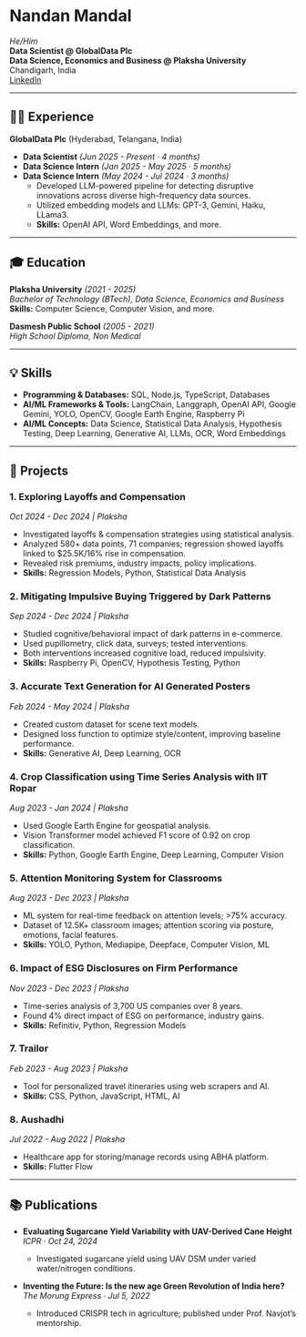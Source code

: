 # Nandan Mandal

*He/Him*  
**Data Scientist @ GlobalData Plc**  
**Data Science, Economics and Business @ Plaksha University**  
Chandigarh, India  
[LinkedIn](https://www.linkedin.com/in/nandan29)

---

## 👨‍💻 Experience

**GlobalData Plc** (Hyderabad, Telangana, India)
- **Data Scientist** *(Jun 2025 - Present · 4 months)*
- **Data Science Intern** *(Jan 2025 - May 2025 · 5 months)*
- **Data Science Intern** *(May 2024 - Jul 2024 · 3 months)*  
  - Developed LLM-powered pipeline for detecting disruptive innovations across diverse high-frequency data sources.
  - Utilized embedding models and LLMs: GPT-3, Gemini, Haiku, LLama3.
  - **Skills:** OpenAI API, Word Embeddings, and more.

---

## 🎓 Education

**Plaksha University** *(2021 - 2025)*  
_Bachelor of Technology (BTech), Data Science, Economics and Business_  
**Skills:** Computer Science, Computer Vision, and more.

**Dasmesh Public School** *(2005 - 2021)*  
_High School Diploma, Non Medical_

---

## 💡 Skills

- **Programming & Databases:** SQL, Node.js, TypeScript, Databases
- **AI/ML Frameworks & Tools:** LangChain, Langgraph, OpenAI API, Google Gemini, YOLO, OpenCV, Google Earth Engine, Raspberry Pi
- **AI/ML Concepts:** Data Science, Statistical Data Analysis, Hypothesis Testing, Deep Learning, Generative AI, LLMs, OCR, Word Embeddings

---

## 🚀 Projects

### 1. Exploring Layoffs and Compensation
*Oct 2024 - Dec 2024 | Plaksha*  
- Investigated layoffs & compensation strategies using statistical analysis.
- Analyzed 580+ data points, 71 companies; regression showed layoffs linked to $25.5K/16% rise in compensation.
- Revealed risk premiums, industry impacts, policy implications.
- **Skills:** Regression Models, Python, Statistical Data Analysis

### 2. Mitigating Impulsive Buying Triggered by Dark Patterns
*Sep 2024 - Dec 2024 | Plaksha*  
- Studied cognitive/behavioral impact of dark patterns in e-commerce.
- Used pupillometry, click data, surveys; tested interventions.
- Both interventions increased cognitive load, reduced impulsivity.
- **Skills:** Raspberry Pi, OpenCV, Hypothesis Testing, Python

### 3. Accurate Text Generation for AI Generated Posters
*Feb 2024 - May 2024 | Plaksha*  
- Created custom dataset for scene text models.
- Designed loss function to optimize style/content, improving baseline performance.
- **Skills:** Generative AI, Deep Learning, OCR

### 4. Crop Classification using Time Series Analysis with IIT Ropar
*Aug 2023 - Jan 2024 | Plaksha*  
- Used Google Earth Engine for geospatial analysis.
- Vision Transformer model achieved F1 score of 0.92 on crop classification.
- **Skills:** Python, Google Earth Engine, Deep Learning, Computer Vision

### 5. Attention Monitoring System for Classrooms
*Aug 2023 - Dec 2023 | Plaksha*  
- ML system for real-time feedback on attention levels; >75% accuracy.
- Dataset of 12.5K+ classroom images; attention scoring via posture, emotions, facial features.
- **Skills:** YOLO, Python, Mediapipe, Deepface, Computer Vision, ML

### 6. Impact of ESG Disclosures on Firm Performance
*Nov 2023 - Dec 2023 | Plaksha*  
- Time-series analysis of 3,700 US companies over 8 years.
- Found 4% direct impact of ESG on performance, industry gains.
- **Skills:** Refinitiv, Python, Regression Models

### 7. Trailor
*Feb 2023 - Aug 2023 | Plaksha*  
- Tool for personalized travel itineraries using web scrapers and AI.
- **Skills:** CSS, Python, JavaScript, HTML, AI

### 8. Aushadhi
*Jul 2022 - Aug 2022 | Plaksha*  
- Healthcare app for storing/manage records using ABHA platform.
- **Skills:** Flutter Flow

---

## 📚 Publications

- **Evaluating Sugarcane Yield Variability with UAV-Derived Cane Height**  
  *ICPR · Oct 24, 2024*  
  - Investigated sugarcane yield using UAV DSM under varied water/nitrogen conditions.

- **Inventing the Future: Is the new age Green Revolution of India here?**  
  *The Morung Express · Jul 5, 2022*  
  - Introduced CRISPR tech in agriculture; published under Prof. Navjot’s mentorship.

